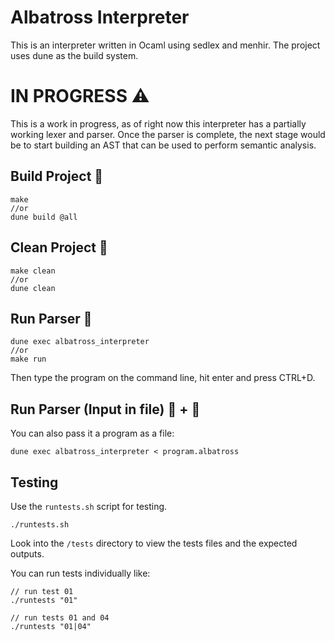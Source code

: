 # Albatross Interpreter

This is an interpreter written in Ocaml using sedlex and menhir. The project uses dune as the build system.

# IN PROGRESS ⚠️
This is a work in progress, as of right now this interpreter has a partially working lexer and parser.
Once the parser is complete, the next stage would be to start building an AST that can be used to perform semantic analysis.

## Build Project 🚧
```
make
//or
dune build @all
```

## Clean Project 🧹
```
make clean
//or
dune clean
```

## Run Parser 🏃

```
dune exec albatross_interpreter
//or
make run
```
Then type the program on the command line, hit enter and press CTRL+D.

## Run Parser (Input in file) 🏃 + 📄
You can also pass it a program as a file:
```
dune exec albatross_interpreter < program.albatross
```

## Testing

Use the `runtests.sh` script for testing.

```
./runtests.sh
```
Look into the `/tests` directory to view the tests files and the expected outputs.

You can run tests individually like:

```
// run test 01
./runtests "01"

// run tests 01 and 04
./runtests "01|04"
```
